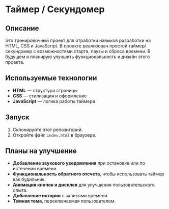 # Таймер / Секундомер

## Описание
Это тренировочный проект для отработки навыков разработки на HTML, CSS и JavaScript. В проекте реализован простой таймер/секундомер с возможностями старта, паузы и сброса времени. В будущем я планирую улучшить функциональность и дизайн этого проекта.

## Используемые технологии

- **HTML** — структура страницы
- **CSS** — стилизация и оформление
- **JavaScript** — логика работы таймера

## Запуск

1. Склонируйте этот репозиторий.
2. Откройте файл `index.html` в браузере.

## Планы на улучшение

- **Добавление звукового уведомления** при остановке или по истечении времени.
- **Функциональность обратного отсчета**, чтобы использовать таймер как будильник.
- **Анимация кнопок и дисплея** для улучшения пользовательского опыта.
- **Добавление истории** с записями времени.
- **Темная тема**, переключаемая пользователем.
